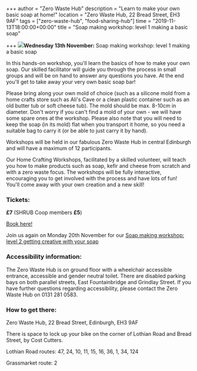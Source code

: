 +++
author = "Zero Waste Hub"
description = "Learn to make your own basic soap at home!"
location = "Zero Waste Hub, 22 Bread Street, EH3 9AF"
tags = ["zero-waste-hub", "food-sharing-hub"]
time = "2019-11-13T18:00:00+00:00"
title = "Soap making workshop: level 1 making a basic soap"

+++
**![](https://res.cloudinary.com/shrub-co-op/image/upload/v1571525070/shrubcoop.org/media/72730147_3703503529675240_1284170641406164992_o_vqz601.jpg)Wednesday 13th November:** Soap making workshop: level 1 making a basic soap

In this hands-on workshop, you'll learn the basics of how to make your own soap. Our skilled facilitator will guide you through the process in small groups and will be on hand to answer any questions you have. At the end you'll get to take away your very own basic soap bar!

Please bring along your own mold of choice (such as a silicone mold from a home crafts store such as Ali's Cave or a clean plastic container such as an old butter tub or soft cheese tub). The mold should be max. 8-10cm in diameter. Don't worry if you can't find a mold of your own - we will have some spare ones at the workshop. Please also note that you will need to keep the soap (in its mold) flat when you transport it home, so you need a suitable bag to carry it (or be able to just carry it by hand).

Workshops will be held in our fabulous Zero Waste Hub in central Edinburgh and will have a maximum of 12 participants.

Our Home Crafting Workshops, facilitated by a skilled volunteer, will teach you how to make products such as soap, kefir and cheese from scratch and with a zero waste focus. The workshops will be fully interactive, encouraging you to get involved with the process and have lots of fun! You'll come away with your own creation and a new skill!

### Tickets:

**£7** (SHRUB Coop members **£5**)

[Book here!](https://www.eventbrite.co.uk/e/soap-making-workshop-level-1-making-a-basic-soap-tickets-77282573257 "https://www.eventbrite.co.uk/e/soap-making-workshop-level-1-making-a-basic-soap-tickets-77282573257")

Join us again on Monday 20th November for our [Soap making workshop: level 2 getting creative with your soap](https://www.shrubcoop.org/events/soap-making-workshop-level-2-getting-creative-with-your-soap/ "https://www.shrubcoop.org/events/soap-making-workshop-level-2-getting-creative-with-your-soap/")

### Accessibility information:

The Zero Waste Hub is on ground floor with a wheelchair accessible entrance, accessible and gender neutral toilet. There are disabled parking bays on both parallel streets, East Fountainbridge and Grindlay Street. If you have further questions regarding accessibility, please contact the Zero Waste Hub on 0131 281 0583.

### How to get there:

Zero Waste Hub, 22 Bread Street, Edinburgh, EH3 9AF

There is space to lock up your bike on the corner of Lothian Road and Bread Street, by Cost Cutters.

Lothian Road routes: 47, 24, 10, 11, 15, 16, 36, 1, 34, 124

Grassmarket route: 2
